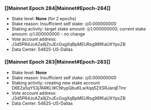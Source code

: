 ### [[Mainnet Epoch 284|Mainnet#Epoch-284]]
* Stake level: **None** (for 2 epochs)
* Stake reason: Insufficient self stake: ◎0.000000000
* Staking activity: target stake amount: ◎1.000000000, current stake amount: ◎1.000000000 - no change
* Vote account address: J3d5PR4JcAZa9jZnJEcGxgXqBpMEURsg98fKaUXYpvZB
* Data Center: 54825-US-Dallas
### [[Mainnet Epoch 283|Mainnet#Epoch-283]]
* Stake level: **None**
* Stake reason: Insufficient self stake: ◎0.000000000
* Staking activity: creating new stake account D6EZa5qY53j7ARKLWCNtypQbuKLwXqq5ZXSRJarqETmr
* Vote account address: J3d5PR4JcAZa9jZnJEcGxgXqBpMEURsg98fKaUXYpvZB
* Data Center: 54825-US-Dallas